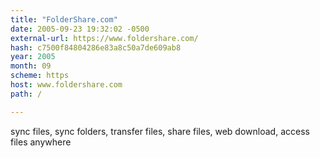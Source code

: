 ```yaml
---
title: "FolderShare.com"
date: 2005-09-23 19:32:02 -0500
external-url: https://www.foldershare.com/
hash: c7500f84804286e83a8c50a7de609ab8
year: 2005
month: 09
scheme: https
host: www.foldershare.com
path: /

---
```


sync files, sync folders, transfer files, share files, web download, access files anywhere
